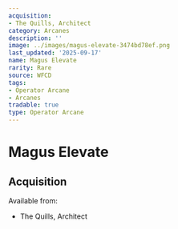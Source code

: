 ```yaml
---
acquisition:
- The Quills, Architect
category: Arcanes
description: ''
image: ../images/magus-elevate-3474bd78ef.png
last_updated: '2025-09-17'
name: Magus Elevate
rarity: Rare
source: WFCD
tags:
- Operator Arcane
- Arcanes
tradable: true
type: Operator Arcane
---
```


# Magus Elevate

## Acquisition

Available from:
- The Quills, Architect

